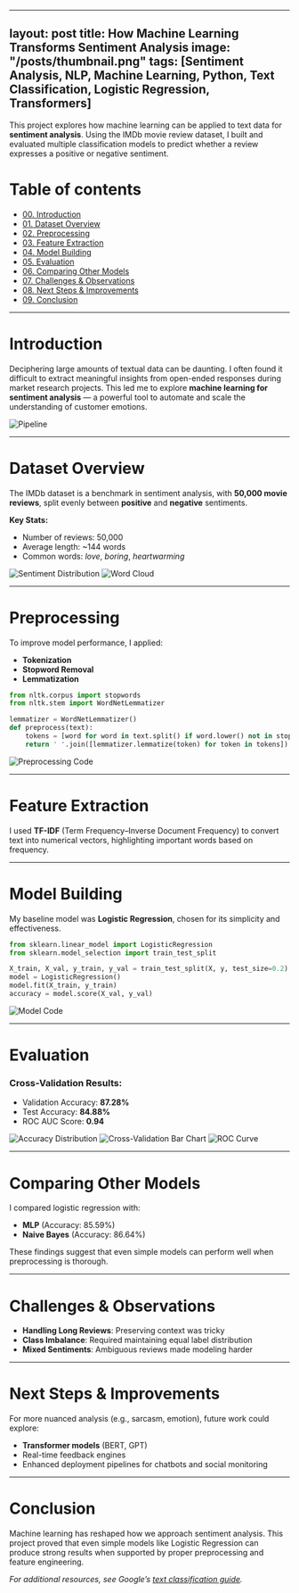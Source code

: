 
---
layout: post
title: How Machine Learning Transforms Sentiment Analysis
image: "/posts/thumbnail.png"
tags: [Sentiment Analysis, NLP, Machine Learning, Python, Text Classification, Logistic Regression, Transformers]
---

This project explores how machine learning can be applied to text data for **sentiment analysis**. Using the IMDb movie review dataset, I built and evaluated multiple classification models to predict whether a review expresses a positive or negative sentiment.

# Table of contents

- [00. Introduction](#intro)
- [01. Dataset Overview](#dataset)
- [02. Preprocessing](#preprocessing)
- [03. Feature Extraction](#features)
- [04. Model Building](#model)
- [05. Evaluation](#evaluation)
- [06. Comparing Other Models](#comparison)
- [07. Challenges & Observations](#challenges)
- [08. Next Steps & Improvements](#next-steps)
- [09. Conclusion](#conclusion)

___

# Introduction <a name="intro"></a>

Deciphering large amounts of textual data can be daunting. I often found it difficult to extract meaningful insights from open-ended responses during market research projects. This led me to explore **machine learning for sentiment analysis** — a powerful tool to automate and scale the understanding of customer emotions.

![Pipeline](/posts/model.png)

---

# Dataset Overview <a name="dataset"></a>

The IMDb dataset is a benchmark in sentiment analysis, with **50,000 movie reviews**, split evenly between **positive** and **negative** sentiments.

**Key Stats:**
- Number of reviews: 50,000  
- Average length: ~144 words  
- Common words: *love*, *boring*, *heartwarming*

![Sentiment Distribution](/posts/distribution-sentiment-labels.png)
![Word Cloud](/posts/word-cloud.png)

---

# Preprocessing <a name="preprocessing"></a>

To improve model performance, I applied:

- **Tokenization**
- **Stopword Removal**
- **Lemmatization**

```python
from nltk.corpus import stopwords
from nltk.stem import WordNetLemmatizer

lemmatizer = WordNetLemmatizer()
def preprocess(text):
    tokens = [word for word in text.split() if word.lower() not in stopwords.words('english')]
    return ' '.join([lemmatizer.lemmatize(token) for token in tokens])
```

![Preprocessing Code](/posts/data-processing.png)

---

# Feature Extraction <a name="features"></a>

I used **TF-IDF** (Term Frequency–Inverse Document Frequency) to convert text into numerical vectors, highlighting important words based on frequency.

---

# Model Building <a name="model"></a>

My baseline model was **Logistic Regression**, chosen for its simplicity and effectiveness.

```python
from sklearn.linear_model import LogisticRegression
from sklearn.model_selection import train_test_split

X_train, X_val, y_train, y_val = train_test_split(X, y, test_size=0.2)
model = LogisticRegression()
model.fit(X_train, y_train)
accuracy = model.score(X_val, y_val)
```

![Model Code](/posts/model.png)

---

# Evaluation <a name="evaluation"></a>

### Cross-Validation Results:

- Validation Accuracy: **87.28%**
- Test Accuracy: **84.88%**
- ROC AUC Score: **0.94**

![Accuracy Distribution](/posts/distribution.png)
![Cross-Validation Bar Chart](/posts/cross-val.png)
![ROC Curve](/posts/roc-curve.png)

---

# Comparing Other Models <a name="comparison"></a>

I compared logistic regression with:

- **MLP** (Accuracy: 85.59%)
- **Naive Bayes** (Accuracy: 86.64%)

These findings suggest that even simple models can perform well when preprocessing is thorough.

---

# Challenges & Observations <a name="challenges"></a>

- **Handling Long Reviews**: Preserving context was tricky  
- **Class Imbalance**: Required maintaining equal label distribution  
- **Mixed Sentiments**: Ambiguous reviews made modeling harder

---

# Next Steps & Improvements <a name="next-steps"></a>

For more nuanced analysis (e.g., sarcasm, emotion), future work could explore:

- **Transformer models** (BERT, GPT)
- Real-time feedback engines
- Enhanced deployment pipelines for chatbots and social monitoring

---

# Conclusion <a name="conclusion"></a>

Machine learning has reshaped how we approach sentiment analysis. This project proved that even simple models like Logistic Regression can produce strong results when supported by proper preprocessing and feature engineering.

*For additional resources, see Google’s [text classification guide](https://developers.google.com/machine-learning/guides/text-classification).*
